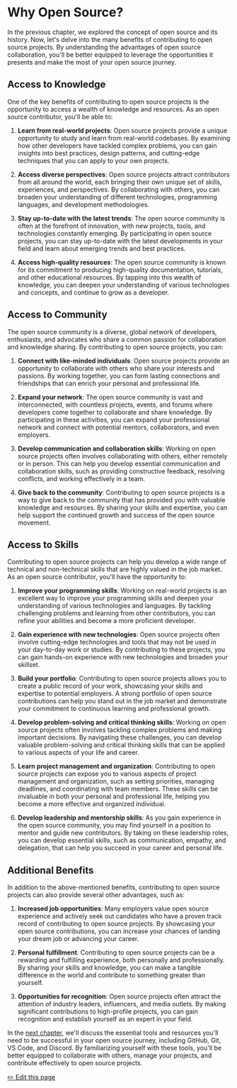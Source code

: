 # Why Open Source?

In the previous chapter, we explored the concept of open source and its history. Now, let's delve into the many benefits of contributing to open source projects. By understanding the advantages of open source collaboration, you'll be better equipped to leverage the opportunities it presents and make the most of your open source journey.

## Access to Knowledge

One of the key benefits of contributing to open source projects is the opportunity to access a wealth of knowledge and resources. As an open source contributor, you'll be able to:

1. **Learn from real-world projects**: Open source projects provide a unique opportunity to study and learn from real-world codebases. By examining how other developers have tackled complex problems, you can gain insights into best practices, design patterns, and cutting-edge techniques that you can apply to your own projects.

2. **Access diverse perspectives**: Open source projects attract contributors from all around the world, each bringing their own unique set of skills, experiences, and perspectives. By collaborating with others, you can broaden your understanding of different technologies, programming languages, and development methodologies.

3. **Stay up-to-date with the latest trends**: The open source community is often at the forefront of innovation, with new projects, tools, and technologies constantly emerging. By participating in open source projects, you can stay up-to-date with the latest developments in your field and learn about emerging trends and best practices.

4. **Access high-quality resources**: The open source community is known for its commitment to producing high-quality documentation, tutorials, and other educational resources. By tapping into this wealth of knowledge, you can deepen your understanding of various technologies and concepts, and continue to grow as a developer.

## Access to Community

The open source community is a diverse, global network of developers, enthusiasts, and advocates who share a common passion for collaboration and knowledge sharing. By contributing to open source projects, you can:

1. **Connect with like-minded individuals**: Open source projects provide an opportunity to collaborate with others who share your interests and passions. By working together, you can form lasting connections and friendships that can enrich your personal and professional life.

2. **Expand your network**: The open source community is vast and interconnected, with countless projects, events, and forums where developers come together to collaborate and share knowledge. By participating in these activities, you can expand your professional network and connect with potential mentors, collaborators, and even employers.

3. **Develop communication and collaboration skills**: Working on open source projects often involves collaborating with others, either remotely or in person. This can help you develop essential communication and collaboration skills, such as providing constructive feedback, resolving conflicts, and working effectively in a team.

4. **Give back to the community**: Contributing to open source projects is a way to give back to the community that has provided you with valuable knowledge and resources. By sharing your skills and expertise, you can help support the continued growth and success of the open source movement.

## Access to Skills

Contributing to open source projects can help you develop a wide range of technical and non-technical skills that are highly valued in the job market. As an open source contributor, you'll have the opportunity to:

1. **Improve your programming skills**: Working on real-world projects is an excellent way to improve your programming skills and deepen your understanding of various technologies and languages. By tackling challenging problems and learning from other contributors, you can refine your abilities and become a more proficient developer.

2. **Gain experience with new technologies**: Open source projects often involve cutting-edge technologies and tools that may not be used in your day-to-day work or studies. By contributing to these projects, you can gain hands-on experience with new technologies and broaden your skillset.

3. **Build your portfolio**: Contributing to open source projects allows you to create a public record of your work, showcasing your skills and expertise to potential employers. A strong portfolio of open source contributions can help you stand out in the job market and demonstrate your commitment to continuous learning and professional growth.

4. **Develop problem-solving and critical thinking skills**: Working on open source projects often involves tackling complex problems and making important decisions. By navigating these challenges, you can develop valuable problem-solving and critical thinking skills that can be applied to various aspects of your life and career.

5. **Learn project management and organization**: Contributing to open source projects can expose you to various aspects of project management and organization, such as setting priorities, managing deadlines, and coordinating with team members. These skills can be invaluable in both your personal and professional life, helping you become a more effective and organized individual.

6. **Develop leadership and mentorship skills**: As you gain experience in the open source community, you may find yourself in a position to mentor and guide new contributors. By taking on these leadership roles, you can develop essential skills, such as communication, empathy, and delegation, that can help you succeed in your career and personal life.

## Additional Benefits

In addition to the above-mentioned benefits, contributing to open source projects can also provide several other advantages, such as:

1. **Increased job opportunities**: Many employers value open source experience and actively seek out candidates who have a proven track record of contributing to open source projects. By showcasing your open source contributions, you can increase your chances of landing your dream job or advancing your career.

2. **Personal fulfillment**: Contributing to open source projects can be a rewarding and fulfilling experience, both personally and professionally. By sharing your skills and knowledge, you can make a tangible difference in the world and contribute to something greater than yourself.

3. **Opportunities for recognition**: Open source projects often attract the attention of industry leaders, influencers, and media outlets. By making significant contributions to high-profile projects, you can gain recognition and establish yourself as an expert in your field.

In the [next chapter](tools-to-be-successful.md), we'll discuss the essential tools and resources you'll need to be successful in your open source journey, including GitHub, Git, VS Code, and Discord. By familiarizing yourself with these tools, you'll be better equipped to collaborate with others, manage your projects, and contribute effectively to open source projects.

<footer>
  <a href="https://github.com/open-sauced/intro/blob/main/docs/intro-to-oss/why-open-source.md">✏️ Edit this page</a>
</footer>
